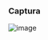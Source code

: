 ### Captura

![image](https://user-images.githubusercontent.com/78492716/193951358-414f5b7f-fe93-4dd5-92de-42eb4070f3ed.png)
